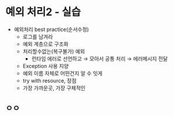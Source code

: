 # 예외 처리2 - 실습
- 예외처리 best practice(순서수정)
  - 로그를 남겨라
  - 예외 계층으로 구조화
  - 처리할수없는(복구불가) 예외
    - 런타임 에러로 선언하고 → 모아서 공통 처리 → 에러메시지 전달
  - Exception 사용 지양
  - 예외 이름 자체로 어떤건지 알 수 잇게
  - try with resource, 장점
  - 가장 가까운곳, 가장 구체적인

## ㅇㅇ